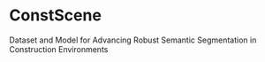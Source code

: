 # ConstScene
 Dataset and Model for Advancing Robust Semantic Segmentation in Construction Environments
